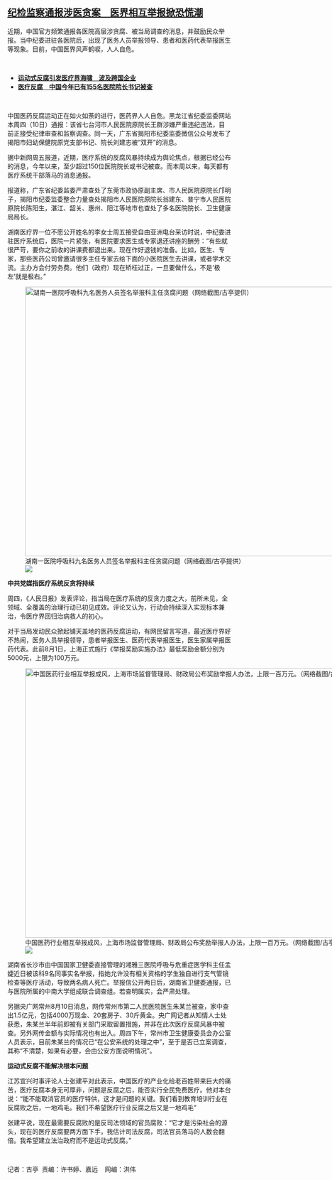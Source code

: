 <!--1691765280000-->
[纪检监察通报涉医贪案　医界相互举报掀恐慌潮](https://www.rfa.org/mandarin/yataibaodao/zhengzhi/gt-08112023103257.html)
------

<p>近期，中国官方频繁通报各医院高层涉贪腐、被当局调查的消息，并鼓励民众举报。当中纪委进驻各医院后，出现了医务人员举报领导、患者和医药代表举报医生等现象。目前，中国医界风声鹤唳，人人自危。</p><p><span class="result-title"> </span></p><ul><li><a href="https://www.rfa.org/mandarin/yataibaodao/huanjing/gt2-08092023044639.html"><strong>运动式反腐引发医疗界海啸　波及跨国企业</strong></a></li><li><strong><a href="https://www.rfa.org/mandarin/Xinwen/7-07312023135737.html">医疗反腐　中国今年已有155名医院院长书记被查</a></strong></li></ul><p><span class="result-title"> </span></p><p><span style="font-weight: 400;">中国医药反腐运动正在如火如荼的进行，医药界人人自危。黑龙江省纪委监委网站本周四（10日）通报：该省七台河市人民医院原院长王群涉嫌严重违纪违法，目前正接受纪律审查和监察调查。同一天，广东省揭阳市纪委监委微信公众号发布了揭阳市妇幼保健院原党支部书记、院长刘建志被“双开”的消息。</span></p><p><span style="font-weight: 400;">据中新网周五报道，近期，医疗系统的反腐风暴持续成为舆论焦点，根据已经公布的消息，今年以来，至少超过150位医院院长或书记被查。而本周以来，每天都有医疗系统干部落马的消息通报。</span></p><p><span style="font-weight: 400;">报道称，广东省纪委监委严肃查处了东莞市政协原副主席、市人民医院原院长邝明子，揭阳市纪委监委整合力量查处揭阳市人民医院原院长翁建东、普宁市人民医院原院长陈阳生，湛江、韶关、惠州、阳江等地市也查处了多名医院院长、卫生健康局局长。</span></p><p><span style="font-weight: 400;">湖南医疗界一位不愿公开姓名的李女士周五接受自由亚洲电台采访时说，中纪委进驻医疗系统后，医院一片紧张，有医院要求医生或专家退还讲座的酬劳：“有些就很严苛，要你之前收的讲课费都退出来。现在作好退钱的准备。比如，医生、专家，那些医药公司曾邀请很多主任专家去给下面的小医院医生去讲课，或者学术交流。主办方会付劳务费。他们（政府）现在矫枉过正，一旦要做什么，不是‘极左’就是极右。”</span></p><p><figure class="image-richtext image-inline captioned" style="width:1080px;"><img alt="湖南一医院呼吸科九名医务人员签名举报科主任贪腐问题（网络截图/古亭提供）" height="607" src="https://www.rfa.org/mandarin/yataibaodao/zhengzhi/gt-08112023103257.html/m0811-gt1p2.jpg/@@images/f9f41dc1-f67b-430e-a85d-e7e63b67661a.png" title="m0811-gt1p2.jpg" width="1080"/><figcaption class="image-caption">湖南一医院呼吸科九名医务人员签名举报科主任贪腐问题（网络截图/古亭提供）</figcaption><small></small><div id="zoomattribute"><a data-caption="湖南一医院呼吸科九名医务人员签名举报科主任贪腐问题（网络截图/古亭提供）" data-fancybox="" href="https://www.rfa.org/mandarin/yataibaodao/zhengzhi/gt-08112023103257.html/m0811-gt1p2.jpg" id="single_image" title="湖南一医院呼吸科九名医务人员签名举报科主任贪腐问题（网络截图/古亭提供）"><img src="/++plone++rfa-resources/img/icon-zoom.png"/></a></div></figure></p><p><b>中共党媒指医疗系统反贪将持续</b></p><p><span style="font-weight: 400;">周四，《人民日报》发表评论，指当局在医疗系统的反贪力度之大，前所未见，全领域、全覆盖的治理行动已初见成效。评论又认为，行动会持续深入实现标本兼治，令医疗界回归治病救人的初心。</span></p><p><span style="font-weight: 400;">对于当局发动民众掀起铺天盖地的医药反腐运动，有网民留言写道，最近医疗界好不热闹，医务人员举报领导，患者举报医生、医药代表举报医生，医生家属举报医药代表。此前8月1日，上海正式施行《举报奖励实施办法》最低奖励金额分别为5000元，上限为100万元。</span></p><p><span style="font-weight: 400;"><figure class="image-richtext image-inline captioned" style="width:1080px;"><img alt="中国医药行业相互举报成风，上海市场监督管理局、财政局公布奖励举报人办法，上限一百万元。（网络截图/古亭提供）" height="607" src="https://www.rfa.org/mandarin/yataibaodao/zhengzhi/gt-08112023103257.html/m0811-gtp1b.jpg/@@images/567b7ae9-adb2-49cf-b338-14a6a7c0ea24.png" title="m0811-gtp1b.jpg" width="1080"/><figcaption class="image-caption">中国医药行业相互举报成风，上海市场监督管理局、财政局公布奖励举报人办法，上限一百万元。（网络截图/古亭提供）</figcaption><small></small><div id="zoomattribute"><a data-caption="中国医药行业相互举报成风，上海市场监督管理局、财政局公布奖励举报人办法，上限一百万元。（网络截图/古亭提供）" data-fancybox="" href="https://www.rfa.org/mandarin/yataibaodao/zhengzhi/gt-08112023103257.html/m0811-gtp1b.jpg" id="single_image" title="中国医药行业相互举报成风，上海市场监督管理局、财政局公布奖励举报人办法，上限一百万元。（网络截图/古亭提供）"><img src="/++plone++rfa-resources/img/icon-zoom.png"/></a></div></figure></span></p><p><span style="font-weight: 400;">湖南省长沙市由中国国家卫健委直接管理的湘雅三医院呼吸与危重症医学科主任孟婕近日被该科9名同事实名举报，指她允许没有相关资格的学生独自进行支气管镜检查等医疗活动，导致两名病人死亡。举报信公开两日后，湖南省卫健委通报，已与医院所属的中南大学组成联合调查组。若查明属实，会严肃处理。</span></p><p><span style="font-weight: 400;">另据央广网常州8月10日消息，网传常州市第二人民医院医生朱某兰被查，家中查出1.5亿元，包括4000万现金、20套房子、30斤黄金。央广网记者从知情人士处获悉，朱某兰半年前即被有关部门采取留置措施，并非在此次医疗反腐风暴中被查。另外网传金额与实际情况也有出入。</span><span style="font-weight: 400;">周四下午，常州市卫生健康委员会办公室人员表示，目前朱某兰的情况已“在公安系统的处理之中”，至于是否已立案调查，其称“不清楚，如果有必要，会由公安方面说明情况”。</span></p><p><b>运动式反腐不能解决根本问题</b></p><p><span style="font-weight: 400;">江苏宜兴时事评论人士张建平对此表示，中国医疗的产业化给老百姓带来巨大的痛苦，医疗反腐本身无可厚非，问题是反腐之后，能否实行全民免费医疗。他对本台说：“能不能取消官员的医疗特供，这才是问题的关键。我们看到教育培训行业在反腐败之后，一地鸡毛。我们不希望医疗行业反腐之后又是一地鸡毛”</span></p><p><span style="font-weight: 400;">张建平说，现在最需要反腐败的是反司法领域的官员腐败：“它才是污染社会的源头，现在的医疗反腐要两方面下手，我估计司法反腐，司法官员落马的人数会翻倍。我希望建立法治政府而不是运动式反腐。”</span></p><p><span class="result-title"> </span></p><p><span style="font-weight: 400;">记者：古亭  责编：许书婷、嘉远    网编：洪伟<br/></span></p>

